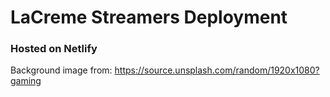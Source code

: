 # LaCreme Streamers Deployment
### Hosted on Netlify
Background image from: https://source.unsplash.com/random/1920x1080?gaming
